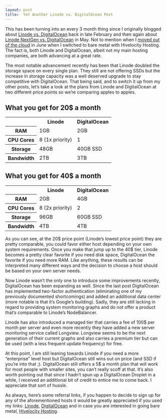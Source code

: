 ```yaml
---
layout: post
title:  Yet Another Linode vs. DigitalOcean Post
---
```


This has been turning into an every 3 month thing since I originally blogged about [Linode vs. DigitalOcean](/2013/02/24/linode-vs-digitalocean/) back in late February and then again about [Linode NextGen vs. DigitalOcean](/2013/05/06/linode-nextgen-vs-digitalocean/) in May. Not to mention when I [moved out of the cloud](/2013/06/24/moving-out-of-the-cloud/) in June when I switched to bare metal with Hivelocity Hosting. The fact is, both Linode and DigitalOcean, albeit not my main hosting companies, are both advancing at a great rate.

The most notable advancement recently has been that Linode doubled the storage space on every single plan. They still are not offering SSDs but the increase in storage capacity was a well deserved upgrade to stay competitive with DigitalOcean. That being said, and to switch it up from my other posts, let’s take a look at the plans from Linode and DigitalOcean at two different price points so we’re comparing apples to apples.

## What you get for 20$ a month

<table>
	<tr>
		<th></th>
		<th>Linode</th>
		<th>DigitalOcean</th>
	</tr>
	<tr>
		<th>RAM</th>
		<td class="center">1GB</td>
		<td class="center green bold">2GB</td>
	</tr>
	<tr>
		<th>CPU Cores</th>
		<td class="center green bold">8 (1x priority)</td>
		<td class="center">1</td>
	</tr>
	<tr>
		<th>Storage</th>
		<td class="center green bold">48GB</td>
		<td class="center">40GB SSD</td>
	</tr>
	<tr>
		<th>Bandwidth</th>
		<td class="center">2TB</td>
		<td class="center green bold">3TB</td>
	</tr>
</table>

## What you get for 40$ a month

<table>
	<tr>
		<th></th>
		<th>Linode</th>
		<th>DigitalOcean</th>
	</tr>
	<tr>
		<th>RAM</th>
		<td class="center">2GB</td>
		<td class="center green bold">4GB</td>
	</tr>
	<tr>
		<th>CPU Cores</th>
		<td class="center green bold">8 (2x priority)</td>
		<td class="center">2</td>
	</tr>
	<tr>
		<th>Storage</th>
		<td class="center green bold">96GB</td>
		<td class="center">60GB SSD</td>
	</tr>
	<tr>
		<th>Bandwidth</th>
		<td class="center green bold">4TB</td>
		<td class="center green bold">4TB</td>
	</tr>
</table>

As you can see, at the 20$ price point (Linode’s lowest price point) they are pretty comparable, you could favor either host depending on your own system requirements. Once you make that jump up to the 40$ tier, Linode becomes a pretty clear favorite if you need disk space, DigitalOcean the favorite if you need more RAM. Like anything, these results can be interpreted many different ways and the decision to choose a host should be based on your own server needs.

Now Linode wasn’t the only one to introduce some improvements recently, DigitalOcean has been expanding as well. Since the last post DigitalOcean has implemented two-factor authentication (eliminating one of my previously documented shortcomings) and added an additional data center (more notable is that it’s Google’s building). Sadly, they are still lacking in regard to providing system monitoring graphs and do not offer a product that’s comparable to Linode’s NodeBalancer.

Linode has also introduced a managed tier that carries a fee of 100$ per month per server and even more recently they have added a new server monitoring service called Longview. Longview seems to be the next generation of their current graphs and also carries a premium tier but can be used (with a less frequent update frequency) for free.

At this point, I am still leaning towards Linode if you need a more “enterprise” level host but DigitalOcean still wins out on price (and SSD if you’re into that ;). DigitalOcean still offers a 5$ a month plan that will work for most people with smaller sites, you can’t really scoff at that. It’s also worth pointing out that since I hadn’t spun up a DigitalOcean Droplet in a while, I received an additional bit of credit to entice me to come back. I appreciate that sort of hussle.

As always, here’s some referral links, if you happen to decide to sign up for any of the aforementioned hosts it would be greatly appreciated if you used my links: [Linode](http://www.linode.com/?r=5f682793582e82ce686747c851b998dc1f86a55b), [DigitalOcean](https://www.digitalocean.com/?refcode=c35d26de972b) and in case you are interested in going bare metal, [Hivelocity Hosting](https://affiliate.hivelocity.net/Affiliates/gravityblvd).
